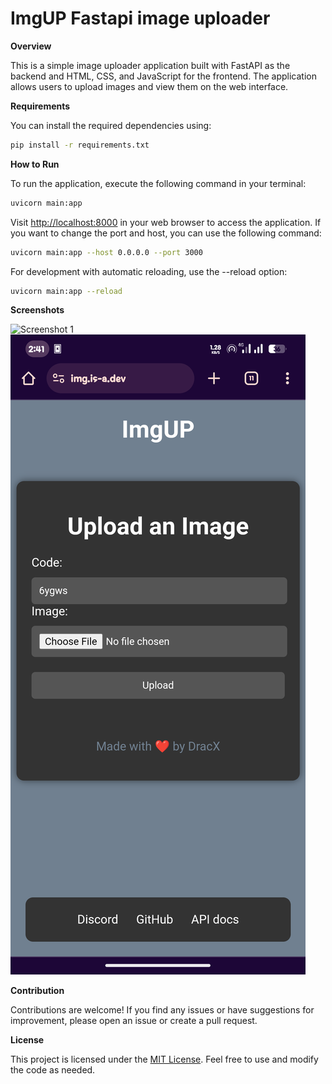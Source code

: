 # ImgUP Fastapi image uploader

**Overview**

This is a simple image uploader application built with FastAPI as the backend and HTML, CSS, and JavaScript for the frontend. The application allows users to upload images and view them on the web interface.

**Requirements**

You can install the required dependencies using:

```bash
pip install -r requirements.txt
```

**How to Run**

To run the application, execute the following command in your terminal:

```bash
uvicorn main:app
```

Visit [http://localhost:8000](http://localhost:8000) in your web browser to access the application. If you want to change the port and host, you can use the following command:

```bash
uvicorn main:app --host 0.0.0.0 --port 3000
```

For development with automatic reloading, use the --reload option:

```bash
uvicorn main:app --reload
```

**Screenshots**

![Screenshot 1](screanshots/Screenshot_Embed.png)
![Screenshot 2](screenshots/Screenshot_Web.png)

**Contribution**

Contributions are welcome! If you find any issues or have suggestions for improvement, please open an issue or create a pull request.


**License**

This project is licensed under the [MIT License](LICENSE). Feel free to use and modify the code as needed.

